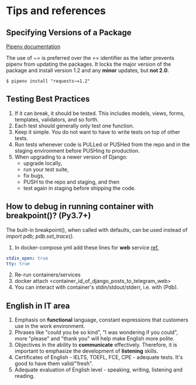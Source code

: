 # Tips and references

## Specifying Versions of a Package
[Pipenv documentation](https://pipenv-fork.readthedocs.io/en/latest/basics.html#specifying-versions-of-a-package)

The use of ~= is preferred over the == identifier as the latter prevents pipenv from updating the packages.
It locks the major version of the package and install version 1.2 and any **minor** updates, but **not 2.0**.
```shell
$ pipenv install "requests~=1.2"
```

## Testing Best Practices

1. If it can break, it should be tested. This includes models, views, forms, templates, validators, and so forth.
2. Each test should generally only test one function.
3. Keep it simple. You do not want to have to write tests on top of other tests.
4. Run tests whenever code is PULLed or PUSHed from the repo and in the staging environment before PUSHing to production.
5. When upgrading to a newer version of Django:
   - upgrade locally,
   - run your test suite,
   - fix bugs,
   - PUSH to the repo and staging, and then
   - test again in staging before shipping the code.


## How to debug in running container with breakpoint()? (Py3.7+)
The built-in breakpoint(), when called with defaults, can be used instead of _import pdb; pdb.set_trace()._
1. In docker-compose.yml add these lines for **web** service [ref.](https://docs.docker.com/compose/compose-file/compose-file-v3/#domainname-hostname-ipc-mac_address-privileged-read_only-shm_size-stdin_open-tty-user-working_dir "Docker docs")
```yaml
stdin_open: true
tty: true
```
2. Re-run containers/services
3. docker attach <container_id_of_django_posts_to_telegram_web>
4. You can interact with container's stdin/stdout/stderr, i.e. with (Pdb).


## English in IT area
1. Emphasis on **functional** language, constant expressions that customers use in the work environment.
2. Phrases like "could you be so kind", "I was wondering if you could", more "please" and "thank you" will help make English more polite.
3. Objectives in the ability to **communicate** effectively. Therefore, it is important to emphasize the development of **listening** skills.
4. Certificates of English - IELTS, TOEFL, FCE, CPE - adequate tests. It's good to have them valid/"fresh".
5. Adequate evaluation of English level - speaking, writing, listening and reading.
